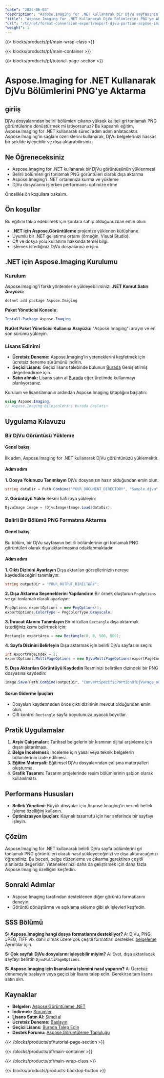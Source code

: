 ```yaml
---
"date": "2025-06-03"
"description": "Aspose.Imaging for .NET kullanarak bir DjVu sayfasının belirli bölümlerini gri tonlamalı PNG görüntüleri olarak nasıl dışa aktaracağınızı öğrenin. Belge işlemenizi kolaylaştırmak için bu adım adım kılavuzu izleyin."
"title": "Aspose.Imaging for .NET Kullanarak DjVu Bölümlerini PNG'ye Aktarın | Adım Adım Kılavuz"
"url": "/tr/net/format-conversion-export/export-djvu-portion-aspose-imaging-dotnet/"
"weight": 1
---
```


{{< blocks/products/pf/main-wrap-class >}}

{{< blocks/products/pf/main-container >}}

{{< blocks/products/pf/tutorial-page-section >}}
# Aspose.Imaging for .NET Kullanarak DjVu Bölümlerini PNG'ye Aktarma

## giriiş
DjVu dosyalarından belirli bölümleri çıkarıp yüksek kaliteli gri tonlamalı PNG görüntülerine dönüştürmek mi istiyorsunuz? Bu kapsamlı eğitim, Aspose.Imaging for .NET kullanarak süreci adım adım anlatacaktır. Aspose.Imaging'in sağlam özelliklerini kullanarak, DjVu belgelerinizi hassas bir şekilde işleyebilir ve dışa aktarabilirsiniz.

## Ne Öğreneceksiniz
- Aspose.Imaging for .NET kullanarak bir DjVu görüntüsünün yüklenmesi
- Belirli bölümleri gri tonlamalı PNG görüntüleri olarak dışa aktarma
- Aspose.Imaging'i .NET ortamınıza kurma ve yükleme
- DjVu dosyalarını işlerken performansı optimize etme

Öncelikle ön koşullara bakalım.

## Ön koşullar
Bu eğitimi takip edebilmek için şunlara sahip olduğunuzdan emin olun:
- **.NET için Aspose.Görüntüleme** projenize yüklenen kütüphane.
- Uyumlu bir .NET geliştirme ortamı (örneğin, Visual Studio).
- C# ve dosya yolu kullanımı hakkında temel bilgi.
- İşlemek istediğiniz DjVu dosyalarına erişim.

## .NET için Aspose.Imaging Kurulumu
### Kurulum
Aspose.Imaging'i farklı yöntemlerle yükleyebilirsiniz:
**.NET Komut Satırı Arayüzü:**
```bash
dotnet add package Aspose.Imaging
```
**Paket Yöneticisi Konsolu:**
```powershell
Install-Package Aspose.Imaging
```
**NuGet Paket Yöneticisi Kullanıcı Arayüzü:**
"Aspose.Imaging"i arayın ve en son sürümü yükleyin.
### Lisans Edinimi
- **Ücretsiz Deneme:** Aspose.Imaging'in yeteneklerini keşfetmek için ücretsiz deneme sürümünü indirin.
- **Geçici Lisans:** Geçici lisans talebinde bulunun [Burada](https://purchase.aspose.com/temporary-license/) Genişletilmiş değerlendirme için.
- **Satın almak:** Lisans satın al [Burada](https://purchase.aspose.com/buy) eğer üretimde kullanmayı planlıyorsanız.

Kurulum ve lisanslamanın ardından Aspose.Imaging kitaplığını başlatın:
```csharp
using Aspose.Imaging;
// Aspose.Imaging bileşenlerini burada başlatın
```

## Uygulama Kılavuzu
### Bir DjVu Görüntüsü Yükleme
#### Genel bakış
İlk adım, Aspose.Imaging for .NET kullanarak DjVu görüntünüzü yüklemektir.
#### Adım adım
**1. Dosya Yolunuzu Tanımlayın**
DjVu dosyanızın hazır olduğundan emin olun:
```csharp
string dataDir = Path.Combine("YOUR_DOCUMENT_DIRECTORY", "Sample.djvu");
```
**2. Görüntüyü Yükle**
Resmi hafızaya yükleyin:
```csharp
DjvuImage image = (DjvuImage)Image.Load(dataDir);
```
### Belirli Bir Bölümü PNG Formatına Aktarma
#### Genel bakış
Bu bölüm, bir DjVu sayfasının belirli bölümlerinin gri tonlamalı PNG görüntüleri olarak dışa aktarılmasına odaklanmaktadır.
#### Adım adım
**1. Çıktı Dizinini Ayarlayın**
Dışa aktarılan görsellerinizin nereye kaydedileceğini tanımlayın:
```csharp
string outputDir = "YOUR_OUTPUT_DIRECTORY";
```
**2. Dışa Aktarma Seçeneklerini Yapılandırın**
Bir örnek oluşturun `PngOptions` ve gri tonlamalı olarak ayarlayın:
```csharp
PngOptions exportOptions = new PngOptions();
exportOptions.ColorType = PngColorType.Grayscale;
```
**3. İhracat Alanını Tanımlayın**
Birini kullan `Rectangle` dışa aktarmak istediğiniz kısmı belirtmek için:
```csharp
Rectangle exportArea = new Rectangle(0, 0, 500, 500);
```
**4. Sayfa Dizinini Belirleyin**
Dışa aktarmak için belirli DjVu sayfasını seçin:
```csharp
int exportPageIndex = 2;
exportOptions.MultiPageOptions = new DjvuMultiPageOptions(exportPageIndex, exportArea);
```
**5. Dışa Aktarılan Görüntüyü Kaydedin**
Resminizi belirtilen dizindeki bir PNG dosyasına kaydedin:
```csharp
image.Save(Path.Combine(outputDir, "ConvertSpecificPortionOfDjVuPage_out.png"), exportOptions);
```
#### Sorun Giderme İpuçları
- Dosyaları kaydetmeden önce çıktı dizininin mevcut olduğundan emin olun.
- Çift kontrol `Rectangle` sayfa boyutunuza uyacak boyutlar.

## Pratik Uygulamalar
1. **Arşiv Çalışmaları:** Tarihsel belgelerin bir kısmının dijital arşivleme için dışarı aktarılması.
2. **Belge İncelemesi:** İnceleme için yasal veya teknik belgelerin bölümlerinin izole edilmesi.
3. **Eğitim Materyali:** Eğitimsel DjVu dosyalarından çalışma materyalleri oluşturma.
4. **Grafik Tasarım:** Tasarım projelerinde resim bölümlerinin şablon olarak kullanılması.

## Performans Hususları
- **Bellek Yönetimi:** Büyük dosyalar için Aspose.Imaging'in verimli bellek işleme özelliğini kullanın.
- **Optimizasyon İpuçları:** Kaynak tasarrufu için her seferinde bir sayfayı işleyin.

## Çözüm
Aspose.Imaging for .NET kullanarak belirli DjVu sayfa bölümlerini gri tonlamalı PNG görüntüleri olarak nasıl yükleyeceğinizi ve dışa aktaracağınızı öğrendiniz. Bu beceri, belge düzenleme ve çıkarma gerektiren çeşitli alanlarda değerlidir. Yeteneklerinizi daha da geliştirmek için daha fazla Aspose.Imaging özelliğini keşfedin.

## Sonraki Adımlar
- Aspose.Imaging tarafından desteklenen diğer görüntü formatlarını deneyin.
- Görüntü dönüştürme ve açıklama ekleme gibi ek işlevleri keşfedin.

## SSS Bölümü
**S: Aspose.Imaging hangi dosya formatlarını destekliyor?**
A: DjVu, PNG, JPEG, TIFF vb. dahil olmak üzere çok çeşitli formatları destekler. [belgeleme](https://reference.aspose.com/imaging/net/) Ayrıntılar için.

**S: Çok sayfalı DjVu dosyalarını işleyebilir miyim?**
A: Evet, dışa aktarılacak sayfayı belirtin `DjvuMultiPageOptions`.

**S: Aspose.Imaging için lisanslama işlemini nasıl yaparım?**
A: Ücretsiz denemeyle başlayın veya geçici bir lisans talep edin. Gerekirse tam lisans satın alın.

## Kaynaklar
- **Belgeler:** [Aspose.Görüntüleme .NET](https://reference.aspose.com/imaging/net/)
- **İndirmek:** [Sürümler](https://releases.aspose.com/imaging/net/)
- **Lisans Satın Al:** [Şimdi al](https://purchase.aspose.com/buy)
- **Ücretsiz Deneme:** [Başlayın](https://releases.aspose.com/imaging/net/)
- **Geçici Lisans:** [Burada Talep Edin](https://purchase.aspose.com/temporary-license/)
- **Destek Forumu:** [Aspose.Görüntüleme Topluluğu](https://forum.aspose.com/c/imaging/10)

{{< /blocks/products/pf/tutorial-page-section >}}

{{< /blocks/products/pf/main-container >}}

{{< /blocks/products/pf/main-wrap-class >}}

{{< blocks/products/products-backtop-button >}}